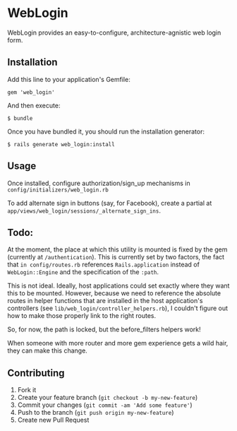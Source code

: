 # WebLogin

WebLogin provides an easy-to-configure, architecture-agnistic web login form.

## Installation

Add this line to your application's Gemfile:

    gem 'web_login'

And then execute:

    $ bundle

Once you have bundled it, you should run the installation generator:

    $ rails generate web_login:install

## Usage

Once installed, configure authorization/sign_up mechanisms in
`config/initializers/web_login.rb`

To add alternate sign in buttons (say, for Facebook), create a partial
at `app/views/web_login/sessions/_alternate_sign_ins`.

## Todo:

At the moment, the place at which this utility is mounted is fixed by
the gem (currently at `/authentication`).  This is currently set by
two factors, the fact that `in config/routes.rb` references
`Rails.application` instead of `WebLogin::Engine`  and the
specification of the `:path`.

This is not ideal.  Ideally, host applications could set exactly where
they want this to be mounted.  However, because we need to reference
the absolute routes in helper functions that are installed in the host
application's controllers (see `lib/web_login/controller_helpers.rb`),
I couldn't figure out how to make those properly link to the right
routes.

So, for now, the path is locked, but the before_filters helpers work!

When someone with more router and more gem experience gets a wild
hair, they can make this change.

## Contributing

1. Fork it
2. Create your feature branch (`git checkout -b my-new-feature`)
3. Commit your changes (`git commit -am 'Add some feature'`)
4. Push to the branch (`git push origin my-new-feature`)
5. Create new Pull Request
